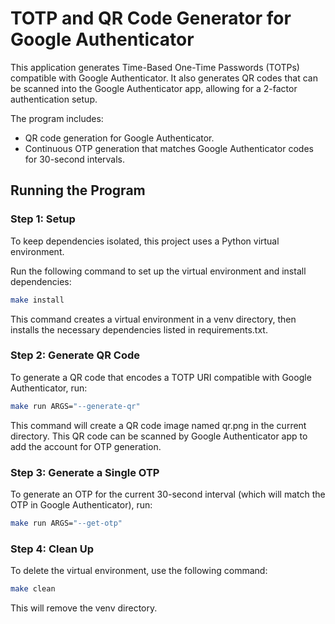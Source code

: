 # TOTP and QR Code Generator for Google Authenticator

This application generates Time-Based One-Time Passwords (TOTPs) compatible with Google Authenticator. It also generates QR codes that can be scanned into the Google Authenticator app, allowing for a 2-factor authentication setup.

The program includes:
- QR code generation for Google Authenticator.
- Continuous OTP generation that matches Google Authenticator codes for 30-second intervals.

## Running the Program

### Step 1: Setup
To keep dependencies isolated, this project uses a Python virtual environment.

Run the following command to set up the virtual environment and install dependencies:

```bash
make install
```
This command creates a virtual environment in a venv directory, then installs the necessary dependencies listed in requirements.txt.

### Step 2: Generate QR Code

To generate a QR code that encodes a TOTP URI compatible with Google Authenticator, run:

```bash
make run ARGS="--generate-qr"
```

This command will create a QR code image named qr.png in the current directory. This QR code can be scanned by Google Authenticator app to add the account for OTP generation.

### Step 3: Generate a Single OTP

To generate an OTP for the current 30-second interval (which will match the OTP in Google Authenticator), run:

```bash
make run ARGS="--get-otp"
```

### Step 4: Clean Up

To delete the virtual environment, use the following command:

```bash
make clean
```
This will remove the venv directory.
